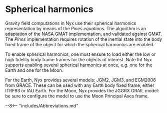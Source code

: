 # Spherical harmonics

Gravity field computations in Nyx use their spherical harmonics representation by means of the _Pines equations_. The algorithm is an adaptation of the NASA GMAT implementation, and validated against GMAT. The _Pines_ implementation requires rotation of the inertial state into the body fixed frame of the object for which the spherical harmonics are enabled.

To enable spherical harmonics, one must ensure to load either the low or high fidelity body frame frames for the objects of interest. Note tht Nyx supports enabling several spherical harmonics at once, e.g. one for the Earth and one for the Moon.

For the Earth, Nyx provides several models: JGM2, JGM3, and EGM2008 from GRACE. These can be used with any Earth body fixed frame, either ITRF93 or IAU Earth.
For the Moon, Nyx provides the JGGRX GRAIL model: be sure to configure the model to use the Moon Principal Axes frame.

--8<-- "includes/Abbreviations.md"